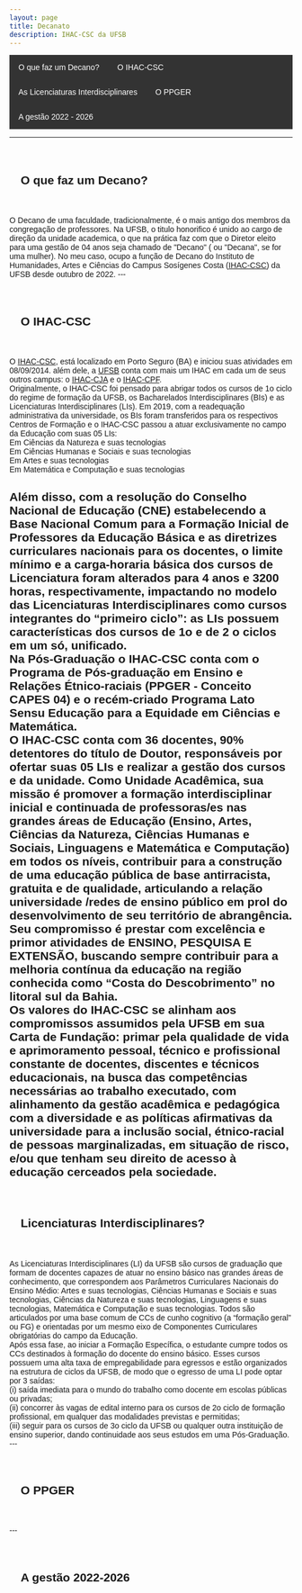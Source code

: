 ```yaml
---
layout: page
title: Decanato
description: IHAC-CSC da UFSB
---
```

<html lang="pt-BR">
<head>
    <meta charset="UTF-8">
    <meta name="viewport" content="width=device-width, initial-scale=1.0">
    <title>Menu de Navegação</title>
    <style>
        body {
            font-family: Arial, sans-serif;
        }
        .menu {
            background-color: #333;
            overflow: hidden;
        }
        .menu a {
            float: left;
            display: block;
            color: white;
            text-align: center;
            padding: 14px 16px;
            text-decoration: none;
        }
        .menu a:hover {
            background-color: #ddd;
            color: black;
        }
        .content {
            padding: 20px;
        }
    </style>
</head>
<body>

<div class="menu">
    <a href="#decano">O que faz um Decano?</a>
    <a href="#ihac">O IHAC-CSC</a>
    <a href="#lis">As Licenciaturas Interdisciplinares</a>
    <a href="#ppger">O PPGER</a>
    <a href="#gestao">A gestão 2022 - 2026</a>
</div>
<p>
<p>

---
<div class="content">
    <h2 id="decano">O que faz um Decano?</h2>
  </div>

<p>
O Decano de uma faculdade, tradicionalmente, é o mais antigo dos membros da congregação de professores. Na UFSB, o titulo honorifico é unido ao cargo de direção da unidade academica, o que na prática faz com que o Diretor eleito para uma gestão de 04 anos seja chamado de "Decano" ( ou "Decana", se for uma mulher). No meu caso, ocupo a função de Decano do Instituto de Humanidades, Artes e Ciências do Campus Sosígenes Costa (<a href="https://ufsb.edu.br/ihac-csc/">IHAC-CSC</a>) da UFSB desde outubro de 2022.
---
<p>
<div class="content">
    <h2 id="ihac">O IHAC-CSC</h2>
  </div>
<p>
O <a href="https://ufsb.edu.br/ihac-csc/">IHAC-CSC</a>, está localizado em Porto Seguro (BA) e iniciou suas atividades em 08/09/2014. além dele, a <a href="https://ufsb.edu.br/">UFSB</a> conta com mais um IHAC em cada um de seus outros campus: o <a href="https://ufsb.edu.br/ihac-cja/">IHAC-CJA</a> e o <a href="https://ufsb.edu.br/ihac-cpf/">IHAC-CPF</a>.
<br />
Originalmente, o IHAC-CSC foi pensado para abrigar todos os cursos de 1o ciclo do regime de formação da UFSB, os Bacharelados Interdisciplinares (BIs) e  as Licenciaturas Interdisciplinares (LIs). Em 2019, com a readequação administrativa da universidade, os BIs foram transferidos para os respectivos Centros de Formação e o  IHAC-CSC passou a  atuar exclusivamente no campo da Educação com suas 05 LIs:<br />
Em Ciências da Natureza e suas tecnologias<br />
Em Ciências Humanas e Sociais e suas tecnologias<br />
Em Artes e suas tecnologias<br />
Em Matemática e Computação e suas tecnologias<br />

 Além disso, com a  resolução do Conselho Nacional de Educação (CNE) estabelecendo a Base Nacional Comum para a Formação Inicial de Professores da Educação Básica e as diretrizes curriculares nacionais para os docentes, o limite mínimo e a carga-horaria básica dos cursos de Licenciatura foram alterados para 4 anos e 3200 horas, respectivamente, impactando no modelo das Licenciaturas Interdisciplinares como cursos integrantes do “primeiro ciclo”: as LIs possuem  características dos cursos de 1o e de 2 o ciclos em um só, unificado.<br />
 Na Pós-Graduação o IHAC-CSC conta com o Programa de Pós-graduação em Ensino e Relações Étnico-raciais (PPGER - Conceito CAPES 04) e o recém-criado Programa Lato Sensu Educação para a Equidade em Ciências e Matemática.
<br />
O IHAC-CSC conta com 36 docentes, 90% detentores do título de Doutor, responsáveis por ofertar suas 05 LIs e realizar a gestão dos cursos e da unidade. Como Unidade Acadêmica, sua missão é promover a formação interdisciplinar inicial e continuada de professoras/es nas grandes áreas de Educação (Ensino, Artes, Ciências da Natureza, Ciências Humanas e Sociais, Linguagens e Matemática e Computação) em todos os níveis, contribuir para a construção de uma educação pública de base antirracista, gratuita e de qualidade, articulando a relação universidade /redes de ensino público em prol do desenvolvimento de seu território de abrangência. Seu compromisso é prestar com excelência e primor atividades de ENSINO, PESQUISA E EXTENSÃO, buscando sempre contribuir para a melhoria contínua da educação na região conhecida como “Costa do Descobrimento” no litoral sul da Bahia.
<br />
Os valores do IHAC-CSC se alinham aos compromissos assumidos pela UFSB em sua Carta de Fundação: primar pela qualidade de vida e aprimoramento pessoal, técnico e profissional constante de docentes, discentes e técnicos educacionais, na busca das competências necessárias ao trabalho executado, com alinhamento da gestão acadêmica e pedagógica com a diversidade e as políticas afirmativas da universidade para a inclusão social, étnico-racial de pessoas marginalizadas, em situação de risco,  e/ou que tenham seu direito de acesso à educação cerceados pela sociedade.
---
<p>
<div class="content">
    <h2 id="lis">Licenciaturas Interdisciplinares?</h2>
  </div>
<p>
As Licenciaturas Interdisciplinares (LI) da UFSB são cursos de graduação que formam de docentes capazes de atuar no ensino básico nas grandes áreas de conhecimento, que correspondem aos Parâmetros Curriculares Nacionais do Ensino Médio: Artes e suas tecnologias, Ciências Humanas e Sociais e suas tecnologias, Ciências da Natureza e suas tecnologias, Linguagens e suas tecnologias, Matemática e Computação e suas tecnologias. Todos são articulados por uma base comum de CCs de cunho cognitivo (a “formação geral” ou FG) e orientadas por um mesmo eixo de Componentes Curriculares obrigatórias do campo da Educação.<br />
Após essa fase, ao iniciar a Formação Específica, o estudante cumpre todos os CCs destinados à formação do docente do ensino básico. Esses cursos possuem uma alta taxa de empregabilidade para egressos e estão organizados na estrutura de ciclos da UFSB, de modo que o egresso de uma LI pode optar por 3 saídas:<br />
(i)	saída imediata para o mundo do trabalho como docente em escolas públicas ou privadas;<br />
(ii)	concorrer às vagas de edital interno para os cursos de 2o ciclo de formação profissional, em qualquer das modalidades previstas e permitidas;<br />
(iii)	seguir para os cursos de 3o ciclo da UFSB ou qualquer outra instituição de ensino superior, dando continuidade aos seus estudos em uma Pós-Graduação.
---
<p>
<div class="content">
    <h2 id="ppger">O PPGER</h2>
  </div>
<p>
---

<div class="content">
    <h2 id="gestao">A gestão 2022-2026</h2>
  </div>
<p>
